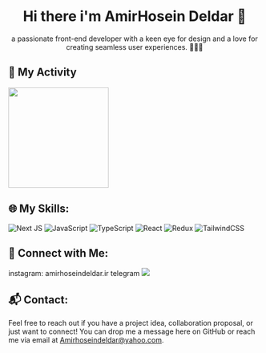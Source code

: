 <h1 align="center">Hi there i'm AmirHosein Deldar 👋</h1>
<P align="center"> a passionate front-end developer with a keen eye for design and a love for creating seamless user experiences. 👨‍💻✨  </P>



## 🧨 My Activity
<img height=200 align="center" src="https://github-readme-stats.vercel.app/api?username=AmirHoseinDeldar&show_icons=true&theme=merko" />

##  🌐 My Skills:
![Next JS](https://img.shields.io/badge/Next-black?style=for-the-badge&logo=next.js&logoColor=white)
![JavaScript](https://img.shields.io/badge/javascript-%23323330.svg?style=for-the-badge&logo=javascript&logoColor=%23F7DF1E)
![TypeScript](https://img.shields.io/badge/typescript-%23007ACC.svg?style=for-the-badge&logo=typescript&logoColor=white)
![React](https://img.shields.io/badge/react-%2320232a.svg?style=for-the-badge&logo=react&logoColor=%2361DAFB)
![Redux](https://img.shields.io/badge/redux-%23593d88.svg?style=for-the-badge&logo=redux&logoColor=white)
![TailwindCSS](https://img.shields.io/badge/tailwindcss-%2338B2AC.svg?style=for-the-badge&logo=tailwind-css&logoColor=white)



## 🔗 Connect with Me:
  instagram: amirhoseindeldar.ir
    telegram
    <a href="https://t.me/AmirHoseinDeldar"><img src="https://img.shields.io/badge/Instagram-%23E4405F.svg?style=for-the-badge&logo=Instagram&logoColor=white" /></a>

  
## 📬 Contact:
Feel free to reach out if you have a project idea, collaboration proposal, or just want to connect! You can drop me a message here on GitHub or reach me via email at Amirhoseindeldar@yahoo.com.
